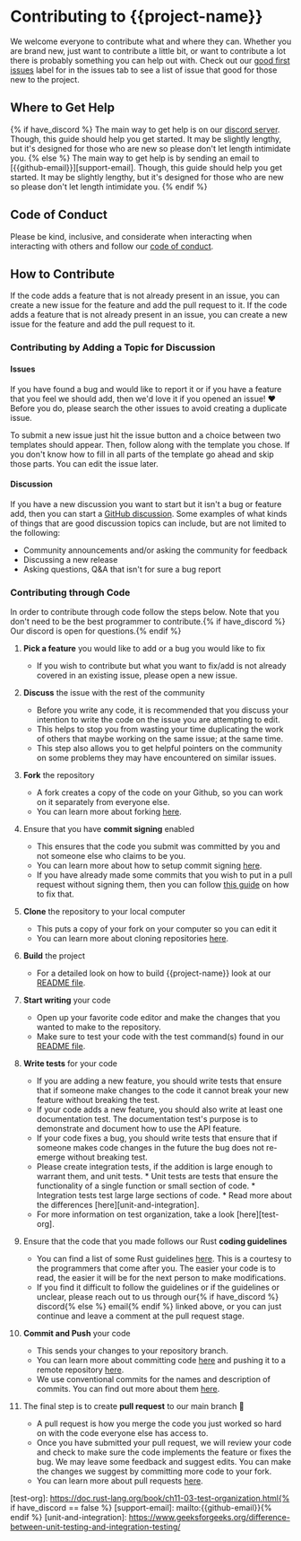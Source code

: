 # Contributing to {{project-name}}

We welcome everyone to contribute what and where they can. Whether you are brand
new, just want to contribute a little bit, or want to contribute a lot there is
probably something you can help out with. Check out our
[good first issues][good-first-issues] label for in the issues tab to see a list
of issue that good for those new to the project.

## Where to Get Help
{% if have_discord %}
The main way to get help is on our [discord server]({{discordlink}}).
Though, this guide should help you get started. It may be slightly lengthy, but it's
designed for those who are new so please don't let length intimidate you.
{% else %}
The main way to get help is by sending an email to [{{github-email}}][support-email].
Though, this guide should help you get started. It may be slightly lengthy, but it's
designed for those who are new so please don't let length intimidate you.
{% endif %}
## Code of Conduct

Please be kind, inclusive, and considerate when interacting when interacting
with others and follow our [code of conduct](./CODE_OF_CONDUCT.md).

## How to Contribute

If the code adds a feature that is not already present in an issue, you can
create a new issue for the feature and add the pull request to it. If the code
adds a feature that is not already present in an issue, you can create a new
issue for the feature and add the pull request to it.

### Contributing by Adding a Topic for Discussion

#### Issues

If you have found a bug and would like to report it or if you have a feature
that you feel we should add, then we'd love it if you opened an issue! ❤️
Before you do, please search the other issues to avoid creating a duplicate
issue.

To submit a new issue just hit the issue button and a choice between two
templates should appear. Then, follow along with the template you chose. If you
don't know how to fill in all parts of the template go ahead and skip those
parts. You can edit the issue later.

#### Discussion

If you have a new discussion you want to start but it isn't a bug or feature
add, then you can start a [GitHub discussion][gh-discussions]. Some examples of
what kinds of things that are good discussion topics can include, but are not
limited to the following:

-   Community announcements and/or asking the community for feedback
-   Discussing a new release
-   Asking questions, Q&A that isn't for sure a bug report

### Contributing through Code

In order to contribute through code follow the steps below. Note that you don't
need to be the best programmer to contribute.{% if have_discord %} Our discord is open for questions.{% endif %}
 1. **Pick a feature** you would like to add or a bug you would like to fix
    - If you wish to contribute but what you want to fix/add is not already
      covered in an existing issue, please open a new issue.

 2. **Discuss** the issue with the rest of the community
    - Before you write any code, it is recommended that you discuss your
      intention to write the code on the issue you are attempting to edit.
    - This helps to stop you from wasting your time duplicating the work of
      others that maybe working on the same issue; at the same time.
    - This step also allows you to get helpful pointers on the community on some
      problems they may have encountered on similar issues.

 3. **Fork** the repository
    - A fork creates a copy of the code on your Github, so you can work on it
      separately from everyone else.
    - You can learn more about forking [here][forking].

 4. Ensure that you have **commit signing** enabled
    - This ensures that the code you submit was committed by you and not someone
      else who claims to be you.
	- You can learn more about how to setup commit signing [here][commit-signing].
	- If you have already made some commits that you wish to put in a pull
      request without signing them, then you can follow [this guide][post-signing]
      on how to fix that.

 5. **Clone** the repository to your local computer
    - This puts a copy of your fork on your computer so you can edit it
	- You can learn more about cloning repositories [here][git-clone].

 6. **Build** the project
    - For a detailed look on how to build {{project-name}} look at our
      [README file](./README.md).

 7. **Start writing** your code
    - Open up your favorite code editor and make the changes that you wanted to
      make to the repository.
    - Make sure to test your code with the test command(s) found in our
      [README file](./README.md).

 8. **Write tests** for your code
    - If you are adding a new feature, you should write tests that ensure that
      if someone make changes to the code it cannot break your new feature
      without breaking the test.
    - If your code adds a new feature, you should also write at least one
      documentation test. The documentation test's purpose is to demonstrate and
      document how to use the API feature.
    - If your code fixes a bug, you should write tests that ensure that if
      someone makes code changes in the future the bug does not re-emerge
      without breaking test.
    - Please create integration tests, if the addition is large enough to
      warrant them, and unit tests.
		  * Unit tests are tests that ensure the functionality of a single
      function or small section of code.
		  * Integration tests test large large sections of code.
		  * Read more about the differences [here][unit-and-integration].
    - For more information on test organization, take a look [here][test-org].

 9. Ensure that the code that you made follows our Rust **coding guidelines**
    - You can find a list of some Rust guidelines [here][rust-style-guide]. This
      is a courtesy to the programmers that come after you. The easier your code
      is to read, the easier it will be for the next person to make modifications.
    - If you find it difficult to follow the guidelines or if the guidelines or
      unclear, please reach out to us through our{% if have_discord %} discord{% else %} email{% endif %} linked above, or you
      can just continue and leave a comment at the pull request stage.

 10. **Commit and Push** your code
     - This sends your changes to your repository branch.
     - You can learn more about committing code [here][commiting-code] and
       pushing it to a remote repository [here][push-remote].
     - We use conventional commits for the names and description of commits.
       You can find out more about them [here][conventional-commits].

 11. The final step is to create **pull request** to our main branch 🎉
     - A pull request is how you merge the code you just worked so hard on with
       the code everyone else has access to.
	 - Once you have submitted your pull request, we will review your code and
       check to make sure the code implements the feature or fixes the bug. We
       may leave some feedback and suggest edits. You can make the changes we
       suggest by committing more code to your fork.
     - You can learn more about pull requests [here][prs].


[conventional-commits]: https://www.conventionalcommits.org/en/v1.0.0/
[commiting-code]: https://docs.github.com/en/desktop/contributing-and-collaborating-using-github-desktop/making-changes-in-a-branch/committing-and-reviewing-changes-to-your-project
[commit-signing]: https://www.freecodecamp.org/news/what-is-commit-signing-in-git/
[forking]: https://docs.github.com/en/get-started/quickstart/fork-a-repo
[gh-discussions]: https://docs.github.com/en/discussions
[git-clone]: https://docs.github.com/en/repositories/creating-and-managing-repositories/cloning-a-repository
[good-first-issues]: [https://build.prestashop-project.org/news/a-definition-of-the-good-first-issue-label/]
[post-signing]: https://dev.to/jmarhee/signing-existing-commits-with-gpg-5b58
[prs]: https://docs.github.com/en/pull-requests/collaborating-with-pull-requests/proposing-changes-to-your-work-with-pull-requests/about-pull-requests
[push-remote]: https://docs.github.com/en/get-started/using-git/pushing-commits-to-a-remote-repository
[rust-style-guide]: https://rust-lang.github.io/api-guidelines/about.html
[test-org]: https://doc.rust-lang.org/book/ch11-03-test-organization.html{% if have_discord == false %}
[support-email]: mailto:{{github-email}}{% endif %}
[unit-and-integration]: https://www.geeksforgeeks.org/difference-between-unit-testing-and-integration-testing/
